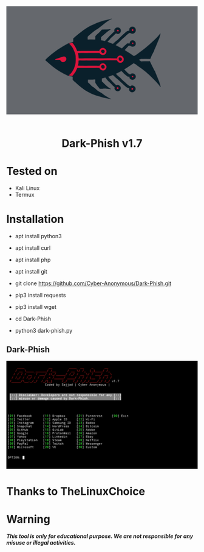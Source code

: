 <center><img src="core/logo.png"/><br><br></center>

<h1 align="center"> Dark-Phish v1.7</h1>


# Tested on
- Kali Linux
- Termux

# Installation

* apt install python3

* apt install curl

* apt install php

* apt install git

* git clone https://github.com/Cyber-Anonymous/Dark-Phish.git

* pip3 install requests

* pip3 install wget

* cd Dark-Phish

* python3 dark-phish.py

## Dark-Phish
![](core/image.png)

# Thanks to TheLinuxChoice

# Warning
***This tool is only for educational purpose. We are not responsible for any misuse or illegal activities.***
